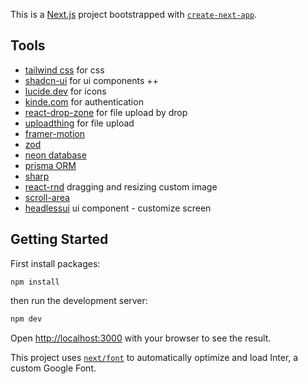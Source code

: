 This is a [Next.js](https://nextjs.org/) project bootstrapped with [`create-next-app`](https://github.com/vercel/next.js/tree/canary/packages/create-next-app).

## Tools
- [tailwind css](htttps://tailwindcss.com) for css
- [shadcn-ui](https://shadcn-ui.com) for ui components ++
- [lucide.dev](https://lucide.dev) for icons
- [kinde.com](https://kinde.com) for authentication
- [react-drop-zone](https://react-dropzone.js.org/) for file upload by drop
- [uploadthing](https://uploadthing.com) for file upload
- [framer-motion](https://framer.com)
- [zod](https://zod.dev)
- [neon database](https://neon.tech)
- [prisma ORM](https://prisma.io) 
- [sharp](https://www.npmjs.com/package/sharp)
- [react-rnd](https://www.npmjs.com/package/react-rnd/v/7.0.0) dragging and resizing custom image
- [scroll-area](npmjs.org)
- [headlessui](https://headlessui.com/) ui component - customize screen

## Getting Started

First install packages: 
```
npm install
```

then run the development server:
```bash
npm dev
```

Open [http://localhost:3000](http://localhost:3000) with your browser to see the result.


This project uses [`next/font`](https://nextjs.org/docs/basic-features/font-optimization) to automatically optimize and load Inter, a custom Google Font.
